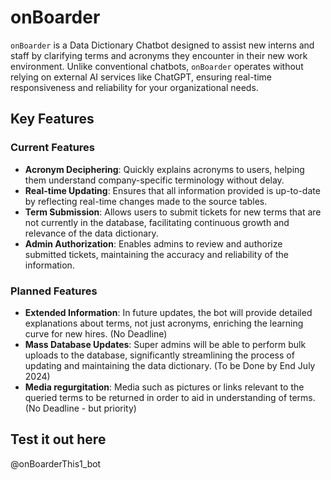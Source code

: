 # onBoarder
`onBoarder` is a Data Dictionary Chatbot designed to assist new interns and staff by clarifying terms and acronyms they encounter in their new work environment. Unlike conventional chatbots, `onBoarder` operates without relying on external AI services like ChatGPT, ensuring real-time responsiveness and reliability for your organizational needs.

## Key Features
### Current Features
- **Acronym Deciphering**: Quickly explains acronyms to users, helping them understand company-specific terminology without delay.
- **Real-time Updating**: Ensures that all information provided is up-to-date by reflecting real-time changes made to the source tables.
- **Term Submission**: Allows users to submit tickets for new terms that are not currently in the database, facilitating continuous growth and relevance of the data dictionary.
- **Admin Authorization**: Enables admins to review and authorize submitted tickets, maintaining the accuracy and reliability of the information.

### Planned Features
- **Extended Information**: In future updates, the bot will provide detailed explanations about terms, not just acronyms, enriching the learning curve for new hires. (No Deadline)
- **Mass Database Updates**: Super admins will be able to perform bulk uploads to the database, significantly streamlining the process of updating and maintaining the data dictionary. (To be Done by End July 2024)
- **Media regurgitation**: Media such as pictures or links relevant to the queried terms to be returned in order to aid in understanding of terms. (No Deadline - but priority)

## Test it out here
@onBoarderThis1_bot